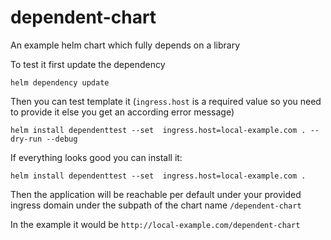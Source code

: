 # dependent-chart

An example helm chart which fully depends on a library

To test it first update the dependency
```
helm dependency update
```

Then you can test template it (`ingress.host` is a required value so you need to provide it else you get an according error message)
```
helm install dependenttest --set  ingress.host=local-example.com . --dry-run --debug
```

If everything looks good you can install it:
```
helm install dependenttest --set  ingress.host=local-example.com .
```

Then the application will be reachable per default under your provided ingress domain under the subpath of the chart name `/dependent-chart`

In the example it would be `http://local-example.com/dependent-chart`